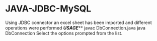 # JAVA-JDBC-MySQL
Using JDBC connector an excel sheet has been imported and different operations were performed
*******************USAGE*********************
javac DbConnection.java
java DbConnection
Select the options prompted from the list.
